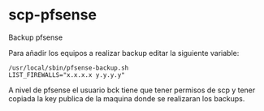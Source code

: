 # scp-pfsense
Backup pfsense

Para añadir los equipos a realizar backup editar la siguiente variable:
```
/usr/local/sbin/pfsense-backup.sh
LIST_FIREWALLS="x.x.x.x y.y.y.y"
```
A nivel de pfsense el usuario bck tiene que tener permisos de scp y tener copiada la key publica de la maquina donde se realizaran los backups.
